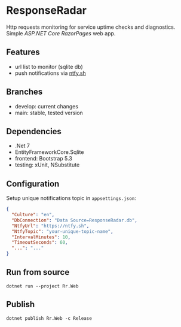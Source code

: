 # ResponseRadar

Http requests monitoring for service uptime checks and diagnostics.  
Simple *ASP.NET Core RazorPages* web app.

## Features

- url list to monitor (sqlite db)
- push notifications via [ntfy.sh](https://ntfy.sh)

## Branches

- develop: current changes
- main: stable, tested version

## Dependencies

- .Net 7
- EntityFrameworkCore.Sqlite
- frontend: Bootstrap 5.3
- testing: xUnit, NSubstitute

## Configuration

Setup unique notifications topic in `appsettings.json`:

```json
{
  "Culture": "en",
  "DbConnection": "Data Source=ResponseRadar.db",
  "NtfyUrl": "https://ntfy.sh",
  "NtfyTopic": "your-unique-topic-name",
  "IntervalMinutes": 10,
  "TimeoutSeconds": 60,
  "...": "..."
}
```

## Run from source
```
dotnet run --project Rr.Web
```

## Publish
```
dotnet publish Rr.Web -c Release
```
